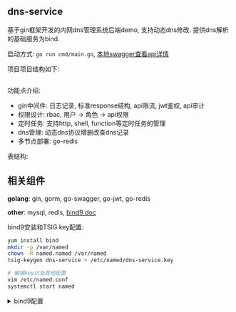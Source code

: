 ## dns-service
基于gin框架开发的内网dns管理系统后端demo, 支持动态dns修改. 提供dns解析的基础服务为bind.

启动方式: `go run cmd/main.go`, [本地swagger查看api详情](http://localhost:16789/swagger/index.html)

项目项目结构如下:
```bash
```

功能点介绍:
- gin中间件: 日志记录, 标准response结构, api限流, jwt鉴权, api审计
- 权限设计: rbac, 用户 -> 角色 -> api权限
- 定时任务: 支持http, shell, function等定时任务的管理
- dns管理: 动态dns协议增删改查dns记录
- 多节点部署: go-redis

表结构:


## 相关组件
**golang**: gin, gorm, go-swagger, go-jwt, go-redis

**other**: mysql, redis, [bind9 doc](https://downloads.isc.org/isc/bind9/9.18.25/doc/arm/html/index.html)

bind9安装和TSIG key配置:
```bash
yum install bind
mkdir -p /var/named
chown -R named.named /var/named
tsig-keygen dns-service > /etc/named/dns-service.key

# 编辑key以及其他配置
vim /etc/named.conf
systemctl start named
```

<details><summary>bind9配置</summary>

```bash
# 主配置
cat /etc/named.conf
acl trust {
     127.0.0.1/32;
     172.24.8.122/32;
     10.89.254.10/32;
};

acl server_master {
    172.24.8.122;
};

options {
    directory "/var/named";
    dump-file "/var/named/data/cache_dump.db";
    recursion yes;
    version "MediaV DNS 1.0";
    auth-nxdomain no;
    zone-statistics yes;
    statistics-file "/var/named/data/named_stats.txt";
    listen-on-v6 { none; };
    allow-recursion { trust; };
    max-recursion-queries 100;
};

include "/etc/rndc.key";
include "/etc/named.rfc1912.zones";
include "/etc/named.root.key";
include "/etc/named/dns-service.key";

controls {
	inet 127.0.0.1 port 953
 	allow { 127.0.0.1; } keys { "rndc-key"; };
};

logging {
    channel query_log {
        file "/data0/log/named/query.log"  versions 10 size 100m;
        severity        info;
        print-time        yes;
        print-category yes;
    };
    category queries {
        query_log;
    };

    channel update_log {
        file "/data0/log/named/update.log"  versions 10 size 100m;
        severity        info;
        print-time        yes;
        print-category yes;
    };
    category update {
        update_log;
    };

    channel general_log {
        file "/data0/log/named/general.log"  versions 10 size 100m;
        severity        info;
        print-time        yes;
        print-category yes;
    };
    category general { general_log; };

    channel xfer_log {
         file "/data0/log/named/xfer.log" versions 10 size 100m;
         severity info;
         print-category yes;
         print-severity yes;
         print-time yes;
    };
    category xfer-in { xfer_log; };
    category xfer-out { xfer_log; };
};

zone "." IN {
	type hint;
	file "named.ca";
};

zone "test.com" {
	type master;
	file "test.com.zone";
	allow-query { trust; };
	allow-update { key dns-service; };
};

# 测试zone配置
cat /var/named/test.com.zone
$ORIGIN .
$TTL 86400	; 1 day
test.com		IN SOA	ns1.test.com. admin.test.com. (
				2020021392 ; serial
				1800       ; refresh (30 minutes)
				600        ; retry (10 minutes)
				2592000    ; expire (4 weeks 2 days)
				3600       ; minimum (1 hour)
				)
			NS	ns1.test.com.

$ORIGIN test.com.
$TTL 60	; 1 minute
ns1 A 172.24.8.122
```
</details>
